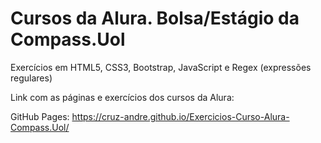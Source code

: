 # Cursos da Alura. Bolsa/Estágio da Compass.Uol
Exercícios em HTML5, CSS3, Bootstrap, JavaScript e Regex (expressões regulares)

Link com as páginas e exercícios dos cursos da Alura:

GitHub Pages: https://cruz-andre.github.io/Exercicios-Curso-Alura-Compass.Uol/

